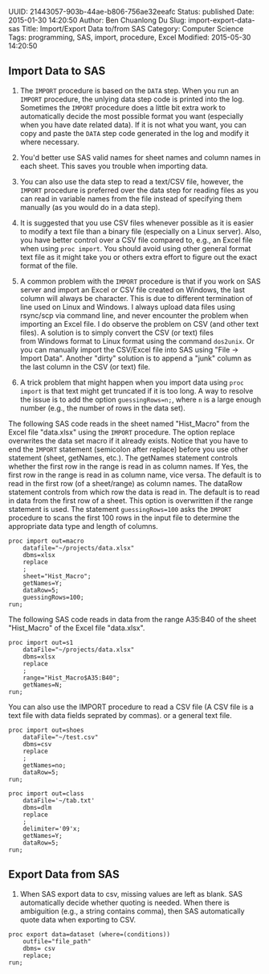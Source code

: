UUID: 21443057-903b-44ae-b806-756ae32eeafc
Status: published
Date: 2015-01-30 14:20:50
Author: Ben Chuanlong Du
Slug: import-export-data-sas
Title: Import/Export Data to/from SAS
Category: Computer Science
Tags: programming, SAS, import, procedure, Excel
Modified: 2015-05-30 14:20:50


## Import Data to SAS

1. The `IMPORT` procedure is based on the `DATA` step.
When you run an `IMPORT` procedure, 
the unlying data step code is printed into the log.
Sometimes the `IMPORT` procedure does a little bit extra work 
to automatically decide the most possible format you want (especially when you have date related data).
If it is not what you want, 
you can copy and paste the `DATA` step code 
generated in the log and modify it where necessary.

1. You'd better use SAS valid names for sheet names and column names in each sheet. 
This saves you trouble when importing data.

2. You can also use the data step to read a text/CSV file,
however, 
the `IMPORT` procedure is preferred over the data step for reading files
as you can read in variable names from the file instead of specifying them manually 
(as you would do in a data step).

3. It is suggested that you use CSV files whenever possible
as it is easier to modify a text file than a binary file (especially on a Linux server).
Also, you have better control over a CSV file compared to, e.g., an Excel file 
when using `proc import`.
You should avoid using other general format text file 
as it might take you or others extra effort to figure out the exact format of the file.

4. A common problem with the `IMPORT` procedure is that 
if you work on SAS server and import an Excel or CSV file created on Windows, 
the last column will always be character.
This is due to different termination of line used on Linux and Windows. 
I always upload data files using rsync/scp via command line, 
and never encounter the problem when importing an Excel file.
I do observe the problem on CSV (and other text files). 
A solution is to simply convert the CSV (or text) files  
from Windows format to Linux format using the command `dos2unix`.
Or you can manually import the CSV/Excel file into SAS using "File -> Import Data".
Another "dirty" solution is to append a "junk" column as the last column in the CSV (or text) file. 

5. A trick problem that might happen when you import data using `proc import` 
is that text might get truncated if it is too long.
A way to resolve the issue is to add the option `guessingRows=n;`,
where `n` is a large enough number (e.g., the number of rows in the data set).







The following SAS code reads in the sheet named "Hist_Macro" 
from the Excel file "data.xlsx"
using the `IMPORT` procedure.
The option replace overwrites the data set macro if it already exists.
Notice that you have to end the `IMPORT` statement (semicolon after replace) 
before you use other statement (sheet, getNames, etc.).
The getNames statement controls whether the first row in the range is read in as column names.
If Yes, the first row in the range is read in as column name, vice versa.
The default is to read in the first row (of a sheet/range) as column names.
The dataRow statement controls from which row the data is read in.
The default is to read in data from the first row of a sheet.
This option is overwritten if the range statement is used.
The statement `guessingRows=100` asks the `IMPORT` procedure 
to scans the first 100 rows in the input file 
to determine the appropriate data type and length of columns.

```SAS
proc import out=macro
    datafile="~/projects/data.xlsx" 
    dbms=xlsx 
    replace
    ; 
    sheet="Hist_Macro";
    getNames=Y;
    dataRow=5;
    guessingRows=100;
run;
```

The following SAS code reads in data from the range A35:B40 
of the sheet "Hist_Macro" of the Excel file "data.xlsx". 

```SAS
proc import out=s1
    dataFile="~/projects/data.xlsx" 
    dbms=xlsx
    replace
    ;
    range="Hist_Macro$A35:B40";
    getNames=N;
run;
```

You can also use the IMPORT procedure to read a CSV file 
(A CSV file is a text file with data fields seprated by commas).
or a general text file. 

```SAS
proc import out=shoes
    dataFile="~/test.csv"
    dbms=csv
    replace
    ;
    getNames=no;
    dataRow=5;
run;
```

```SAS
proc import out=class
    dataFile='~/tab.txt'
    dbms=dlm
    replace
    ;
    delimiter='09'x;
    getNames=Y;
    dataRow=5;
run;
```

## Export Data from SAS

1. When SAS export data to csv, missing values are left as blank.
SAS automatically decide whether quoting is needed.
When there is ambiguition (e.g., a string contains comma), 
then SAS automatically quote data when exporting to CSV. 

```SAS
proc export data=dataset (where=(conditions))
    outfile="file_path"
    dbms= csv
    replace;
run;
```
